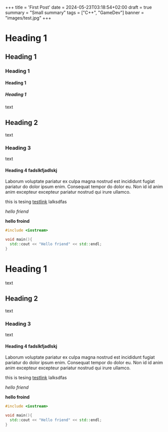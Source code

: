 +++
title = 'First Post'
date = 2024-05-23T03:18:54+02:00
draft = true
summary = "Small summary"
tags = ["C++", "GameDev"]
banner = "images/test.jpg"
+++

# Heading 1

## Heading 1

### Heading 1

#### Heading 1

##### Heading 1

text

## Heading 2

text

### Heading 3

text

#### Heading 4 fadslkfjadlskj

Laborum voluptate pariatur ex culpa magna nostrud est incididunt fugiat
pariatur do dolor ipsum enim. Consequat tempor do dolor eu. Non id id anim anim
excepteur excepteur pariatur nostrud qui irure ullamco.

this is tesing [testlink](/about) lalksdfas

_hello friend_

**hello froind**

```cpp
#include <iostream>

void main(){
  std::cout << "Hello friend" << std::endl;
}
```

# Heading 1

text

## Heading 2

text

### Heading 3

text

#### Heading 4 fadslkfjadlskj

Laborum voluptate pariatur ex culpa magna nostrud est incididunt fugiat
pariatur do dolor ipsum enim. Consequat tempor do dolor eu. Non id id anim anim
excepteur excepteur pariatur nostrud qui irure ullamco.

this is tesing [testlink](/about) lalksdfas

_hello friend_

**hello froind**

```cpp
#include <iostream>

void main(){
  std::cout << "Hello friend" << std::endl;
}
```
